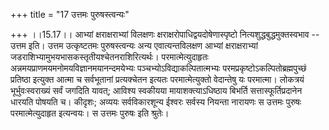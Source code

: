 +++
title = "17 उत्तमः पुरुषस्त्वन्यः"

+++
।।15.17।। आभ्यां क्षराक्षराभ्यां विलक्षणः
क्षराक्षरोपाधिद्वयदोषेणास्पृष्टो नित्यशुद्धबुद्धमुक्तस्वभाव -- उत्तम
इति। उत्तम उत्कृष्टतमः पुरुषस्त्वन्यः अन्य एवात्यन्तविलक्षण आभ्यां
क्षराक्षराभ्यां जडराशिभ्यामुभयभासकस्तृतीयश्चेतनराशिरित्यर्थः।
परमात्मेत्युदाहृतः अन्नमयप्राणमयमनोमयविज्ञानमयानन्दमयेभ्यः
पञ्चभ्योऽविद्याकल्पितात्मभ्यः परमप्रकृष्टोऽकल्पितोब्रह्मपुच्छं प्रतिष्ठा
इत्युक्त आत्मा च सर्वभूतानां प्रत्यक्चेतन इत्यतः परमात्मेत्युक्तो
वेदान्तेषु यः परमात्मा। लोकत्रयं भूर्भुवःस्वराख्यं सर्वं जगदिति यावत्;
आविश्य स्वकीयया मायाशक्त्याऽधिष्ठाय बिभर्ति सत्तास्फूर्तिप्रदानेन धारयति
पोषयति च। कीदृशः; अव्ययः सर्वविकारशून्य ईश्वरः सर्वस्य नियन्ता नारायणः स
उत्तमः पुरुषः परमात्मेत्युदाहृत इत्यन्वयः। स उत्तमः पुरुषः इति श्रुतेः।

